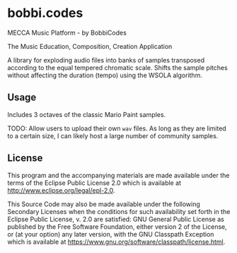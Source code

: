 # bobbi.codes

MECCA Music Platform - by BobbiCodes

The Music Education, Composition, Creation Application

A library for exploding audio files into banks of samples transposed according to the equal tempered chromatic scale. Shifts the sample pitches without affecting the duration (tempo) using the WSOLA algorithm. 

## Usage

Includes 3 octaves of the classic Mario Paint samples.

TODO: Allow users to upload their own `wav` files. As long as they are limited to a certain size, I can likely host a large number of community samples.

## License

This program and the accompanying materials are made available under the
terms of the Eclipse Public License 2.0 which is available at
http://www.eclipse.org/legal/epl-2.0.

This Source Code may also be made available under the following Secondary
Licenses when the conditions for such availability set forth in the Eclipse
Public License, v. 2.0 are satisfied: GNU General Public License as published by
the Free Software Foundation, either version 2 of the License, or (at your
option) any later version, with the GNU Classpath Exception which is available
at https://www.gnu.org/software/classpath/license.html.

